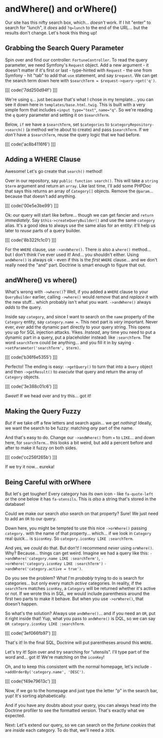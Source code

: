 # andWhere() and orWhere()

Our site has this nifty search box, which... *doesn't* work. If I hit "enter"
to search for "lunch", it *does* add `?q=lunch` to the end of the URL... but the
results don't change. Let's hook this thing up!

## Grabbing the Search Query Parameter

Spin over and find our controller: `FortuneController`. To read the query
parameter, we need Symfony's `Request` object. Add a new argument - it doesn't
matter if it's first or last - type-hinted with `Request` - the one from Symfony -
hit "tab" to add that `use` statement, and say `$request`. We can get the search
term down here with `$searchTerm = $request->query->get('q')`.

[[[ code('7dd250d94f') ]]]

We're using `q`... just because that's what I chose in my template... you can see
it down here in `templates/base.html.twig`. This is built with a very simple form
that includes `<input type="text"`, `name="q"`. So we're reading the `q` query
parameter and setting it on `$searchTerm`.

Below, `if` we have a `$searchTerm`, set `$categories` to
`$categoryRepository->search()` (a method we're about to create) and pass
`$searchTerm`. If we *don't* have a `$searchTerm`, reuse the query logic that
we had before.

[[[ code('ac8b4116f6') ]]]

## Adding a WHERE Clause

Awesome! Let's go create that `search()` method!

Over in our repository, say `public function search()`. This will take a `string
$term` argument and return an `array`. Like last time, I'll add some
PHPDoc that says this returns an array of `Category[]` objects. Remove the `@param`...
because that doesn't add anything.

[[[ code('00e5e3be99') ]]]

Ok: our query will start like before... though we can get fancier and `return`
*immediately*. Say `$this->createQueryBuilder()` and use the same `category` alias.
It's a good idea to always use the same alias for an entity: it'll help us later
to *reuse* parts of a query builder.

[[[ code('8b322fc1c0') ]]]

For the `WHERE` clause, use `->andWhere()`. There *is* also a `where()` method... but
I don't think I've ever used it! And... you shouldn't either. Using `andWhere()`
is always ok - even if this is the *first* `WHERE` clause... and we don't really
need the "and" part. Doctrine is smart enough to figure that out.

## andWhere() vs where()

What's wrong with `->where()`? Well, if you added a `WHERE` clause to
your `QueryBuilder` earlier, calling `->where()` would *remove* that and *replace*
it with the new stuff... which probably isn't what you want. `->andWhere()` always
*adds* to the query.

Inside say `category`, and since I want to search on the `name` property of the
`Category` entity, say `category.name =`. This next part is *very* important. Never
ever, *ever* add the dynamic part directly to your query string. This opens you up
for SQL injection attacks. Yikes. *Instead*, any time you need to put a dynamic part in
a query, put a placeholder instead: like `:searchTerm`. The word `searchTerm`
could be anything... and you fill it in by saying
`->setParameter('searchTerm', $term)`.

[[[ code('b36f6e5355') ]]]

Perfecto! The ending is easy: `->getQuery()` to turn that into a `Query` object
and then `->getResult()` to *execute* that query and return the array of `Category`
objects.

[[[ code('3e388c01c6') ]]]

*Sweet*! If we head over and try this... got it!

## Making the Query Fuzzy

*But* if we take off a few letters and search again... we get *nothing*!
Ideally, we want the search to be fuzzy: matching *any* part of the name.

And that's easy to do. Change our `->andWhere()` from `=` to `LIKE`... and down here,
for `searchTerm`... this looks a bit weird, but add a percent before and after
to make it fuzzy on both sides.

[[[ code('cc256f265b') ]]]

If we try it now... eureka!

## Being Careful with orWhere

But let's get tougher! Every category has its own icon - like `fa-quote-left` or the
one below it has `fa-utensils`. This is *also* a string that's stored in the database!

Could we make our search *also* search on that property? Sure! We just need to add
an `OR` to our query.

Down here, you might be tempted to use this nice `->orWhere()` passing `category.`
with the name of that property... which... if we look in `Category` real quick...
is `$iconKey`. So `category.iconKey LIKE :searchTerm`.

And yes, we *could* do that. But don't! I recommend *never* using `orWhere()`.
Why? Because... things can get weird. Imagine we had a query like this:
`->andWhere('category.name LIKE :searchTerm')`,
`->orWhere('category.iconKey LIKE :searchTerm')`
`->andWhere('category.active = true')`.

Do you see the problem? What I'm *probably* trying to do is search for categories...
but only every match *active* categories. In reality, if the `searchTerm`
matches `iconKey`, a `Category` will be returned whether it's active or not.
If we wrote this in SQL, we would include parenthesis around the first two parts
to make it behave. But when you use `->orWhere()`, that doesn't happen.

So what's the solution? Always use `andWhere()`... and if you need an `OR`, put
it right inside that! Yup, what you pass to `andWhere()` is DQL, so we can say
`OR category.iconKey LIKE :searchTerm`.

[[[ code('3ef066fb97') ]]]

That's it! In the final SQL, Doctrine will put parentheses around this `WHERE`.

Let's try it! Spin over and try searching for "utensils". I'll type part of the
word  and... got it! We're matching on the `iconKey`!

Oh, and to keep this consistent with the normal homepage, let's include
`->addOrderBy('category.name', 'DESC')`.

[[[ code('f49e79613c') ]]]

Now, if we go to the homepage and just type the letter "p" in the search bar, yup!
It's sorting alphabetically.

And if you have any doubts about your query, you can always head into the Doctrine
profiler to see the formatted version. That's exactly what we expected.

Next: Let's extend our query, so we can search on the *fortune cookies* that 
are *inside* each category. To do that, we'll need a `JOIN`.
